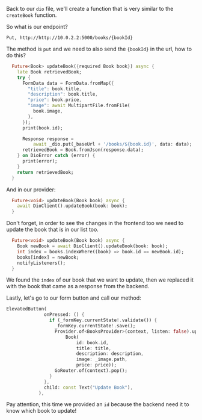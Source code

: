 Back to our `dio` file, we'll create a function that is very similar to the `createBook` function.

So what is our endpoint?

```
Put, http://http://10.0.2.2:5000/books/{bookId}
```

The method is `put` and we need to also send the `{bookId}` in the url, how to do this?

```dart
  Future<Book> updateBook({required Book book}) async {
    late Book retrievedBook;
    try {
      FormData data = FormData.fromMap({
        "title": book.title,
        "description": book.title,
        "price": book.price,
        "image": await MultipartFile.fromFile(
          book.image,
        ),
      });
      print(book.id);

      Response response =
          await _dio.put(_baseUrl + '/books/${book.id}', data: data);
      retrievedBook = Book.fromJson(response.data);
    } on DioError catch (error) {
      print(error);
    }
    return retrievedBook;
  }
```

And in our provider:

```dart
  Future<void> updateBook(Book book) async {
    await DioClient().updateBook(book: book);
  }
```

Don't forget, in order to see the changes in the frontend too we need to update the book that is in our list too.

```dart
  Future<void> updateBook(Book book) async {
    Book newBook = await DioClient().updateBook(book: book);
    int index = books.indexWhere((book) => book.id == newBook.id);
    books[index] = newBook;
    notifyListeners();
  }
```

We found the `index` of our book that we want to update, then we replaced it with the book that came as a response from the backend.

Lastly, let's go to our form button and call our method:

```dart
ElevatedButton(
              onPressed: () {
                if (_formKey.currentState!.validate()) {
                  _formKey.currentState!.save();
                  Provider.of<BooksProvider>(context, listen: false).updateBook(
                      Book(
                          id: book.id,
                          title: title,
                          description: description,
                          image: _image.path,
                          price: price));
                  GoRouter.of(context).pop();
                }
              },
              child: const Text("Update Book"),
            ),
```

Pay attention, this time we provided an `id` because the backend need it to know which book to update!

